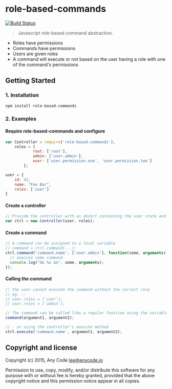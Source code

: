 # role-based-commands

[![Build Status](https://travis-ci.org/any-code/role-based-commands.svg?branch=master)](https://travis-ci.org/any-code/role-based-commands)

> Javascript role-based command abstraction.

* Roles have permissions
* Commands have permissions
* Users are given roles
* A command will execute or not based on the user having a role with one of the command's permissions

## Getting Started

### 1. Installation

``` bash
npm install role-based-commands
```

### 2. Examples

#### Require role-based-commands and configure

``` javascript
var Controller = require('role-based-commands'),
    roles = {
            root: ['root'],
            admin: ['user.admin'],
            user: ['user.permission.one', 'user.permission.two']
        };

user = {
    id: 42,
    name: "Foo Bar",
    roles: ['user']
}
```

#### Create a controller

``` javascript
// Provide the controller with an object containing the user state and the role/permissions
var ctrl = new Controller(user, roles);
```

#### Create a command

``` javascript
// A command can be assigned to a local variable
// command = ctrl.command(...);
ctrl.command('command.name', ['user.admin'], function(some, arguments) {
  // execute some command
  console.log("do %s $s", some, arguments);
});
```

#### Calling the command

``` javascript
// the user cannot execute the command without the correct role
// eg. :-
// user.roles = ['user'];
// user.roles = ['admin'];

// The command can be called like a regular function using the variable assignment 
command(argument1, argument2);

// - or using the controller's execute method
ctrl.execute('command.name', argument1, argument2);
```

## Copyright and license
Copyright (c) 2015, Any Code <lee@anycode.io>

Permission to use, copy, modify, and/or distribute this software for any
purpose with or without fee is hereby granted, provided that the above
copyright notice and this permission notice appear in all copies.
